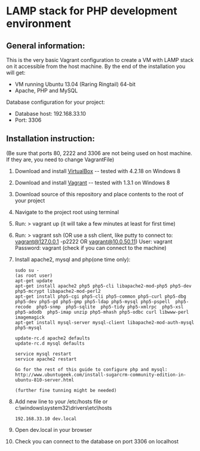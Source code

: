 LAMP stack for PHP development environment
==========================================

General information:
--------------------

This is the very basic Vagrant configuration to create a VM with LAMP stack on it accessible from the host machine.
By the end of the installation you will get:

  - VM running Ubuntu 13.04 (Raring Ringtail) 64-bit
  - Apache, PHP and MySQL

Database configuration for your project:

  - Database host: 192.168.33.10
  - Port: 3306

Installation instruction:
-------------------------
  (Be sure that ports 80, 2222 and 3306 are not being used on host machine. If they are, you need to change VagrantFile)

  1. Download and install [VirtualBox][1]  -- tested with 4.2.18 on Windows 8
  2. Download and install [Vagrant][2]     -- tested with 1.3.1  on Windows 8
  3. Download source of this repository and place contents to the root of your project
  4. Navigate to the project root using terminal
  5. Run: > vagrant up
  (it will take a few minutes at least for first time)
  
  6. Run: > vagrant ssh (OR use a ssh client, like putty  to connect to: vagrant@127.0.0.1 -p2222  OR  vagrant@10.0.50.11)
            User: vagrant
            Password: vagrant
  (check if you can connect to the machine)
  
  7. Install apache2, mysql and php(one time only):
      ```
      sudo su -
      (as root user)
      apt-get update
      apt-get install apache2 php5 php5-cli libapache2-mod-php5 php5-dev php5-mcrypt libapache2-mod-perl2
      apt-get install php5-cgi php5-cli php5-common php5-curl php5-dbg php5-dev php5-gd php5-gmp php5-ldap php5-mysql php5-pspell  php5-recode  php5-snmp  php5-sqlite  php5-tidy php5-xmlrpc  php5-xsl php5-adodb  php5-imap unzip php5-mhash php5-odbc curl libwww-perl imagemagick 
      apt-get install mysql-server mysql-client libapache2-mod-auth-mysql php5-mysql

      update-rc.d apache2 defaults
      update-rc.d mysql defaults

      service mysql restart
      service apache2 restart

      Go for the rest of this guide to configure php and mysql:
      http://www.ubuntugeek.com/install-sugarcrm-community-edition-in-ubuntu-810-server.html

      (further fine tunning might be needed)
      ```
  8. Add new line to your /etc/hosts file or c:\windows\system32\drivers\etc\hosts
     ```
     192.168.33.10 dev.local
     ```
  9. Open dev.local in your browser
  10. Check you can connect to the database on port 3306 on localhost
  
  [1]: https://www.virtualbox.org/wiki/Downloads
  [2]: http://downloads.vagrantup.com/
  [3]: https://www.virtualbox.org/
  [4]: http://www.vagrantup.com/


